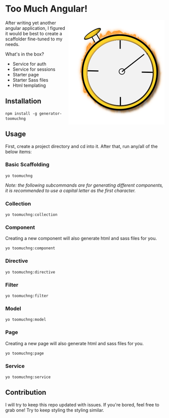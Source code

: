 # Too Much Angular!

<img align="right" src="logo.png">

After writing yet another angular application, I figured it would be best to create a scaffolder fine-tuned to my needs.

What's in the box?
 - Service for auth
 - Service for sessions
 - Starter page
 - Starter Sass files
 - Html templating

## Installation
```
npm install -g generator-toomuchng
```

## Usage

First, create a project directory and cd into it. After that, run any/all of the below items:

### Basic Scaffolding
```
yo toomuchng
```

_Note: the following subcommands are for generating different components, it is recommended to use a capital letter as the first character._

### Collection
```
yo toomuchng:collection
```

### Component
Creating a new component will also generate html and sass files for you.
```
yo toomuchng:component
```

### Directive
```
yo toomuchng:directive
```

### Filter
```
yo toomuchng:filter
```

### Model
```
yo toomuchng:model
```

### Page
Creating a new page will also generate html and sass files for you.
```
yo toomuchng:page
```

### Service
```
yo toomuchng:service
```


## Contribution
I will try to keep this repo updated with issues. If you're bored, feel free to grab one! Try to keep styling the styling similar.
